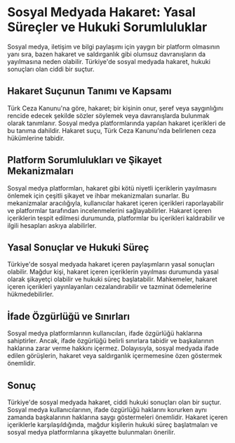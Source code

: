 # Sosyal Medyada Hakaret: Yasal Süreçler ve Hukuki Sorumluluklar

Sosyal medya, iletişim ve bilgi paylaşımı için yaygın bir platform olmasının yanı sıra, bazen hakaret ve saldırganlık gibi olumsuz davranışların da yayılmasına neden olabilir. Türkiye'de sosyal medyada hakaret, hukuki sonuçları olan ciddi bir suçtur.

## Hakaret Suçunun Tanımı ve Kapsamı

Türk Ceza Kanunu'na göre, hakaret; bir kişinin onur, şeref veya saygınlığını rencide edecek şekilde sözler söylemek veya davranışlarda bulunmak olarak tanımlanır. Sosyal medya platformlarında yapılan hakaret içerikleri de bu tanıma dahildir. Hakaret suçu, Türk Ceza Kanunu'nda belirlenen ceza hükümlerine tabidir.

## Platform Sorumlulukları ve Şikayet Mekanizmaları

Sosyal medya platformları, hakaret gibi kötü niyetli içeriklerin yayılmasını önlemek için çeşitli şikayet ve ihbar mekanizmaları sunarlar. Bu mekanizmalar aracılığıyla, kullanıcılar hakaret içeren içerikleri raporlayabilir ve platformlar tarafından incelenmelerini sağlayabilirler. Hakaret içeren içeriklerin tespit edilmesi durumunda, platformlar bu içerikleri kaldırabilir ve ilgili hesapları askıya alabilirler.

## Yasal Sonuçlar ve Hukuki Süreç

Türkiye'de sosyal medyada hakaret içeren paylaşımların yasal sonuçları olabilir. Mağdur kişi, hakaret içeren içeriklerin yayılması durumunda yasal olarak şikayetçi olabilir ve hukuki süreç başlatabilir. Mahkemeler, hakaret içeren içerikleri yayınlayanları cezalandırabilir ve tazminat ödemelerine hükmedebilirler.

## İfade Özgürlüğü ve Sınırları

Sosyal medya platformlarının kullanıcıları, ifade özgürlüğü haklarına sahiptirler. Ancak, ifade özgürlüğü belirli sınırlara tabidir ve başkalarının haklarına zarar verme hakkını içermez. Dolayısıyla, sosyal medyada ifade edilen görüşlerin, hakaret veya saldırganlık içermemesine özen göstermek önemlidir.

## Sonuç

Türkiye'de sosyal medyada hakaret, ciddi hukuki sonuçları olan bir suçtur. Sosyal medya kullanıcılarının, ifade özgürlüğü haklarını korurken aynı zamanda başkalarının haklarına saygı göstermeleri önemlidir. Hakaret içeren içeriklerle karşılaşıldığında, mağdur kişilerin hukuki süreç başlatmaları ve sosyal medya platformlarına şikayette bulunmaları önerilir.

